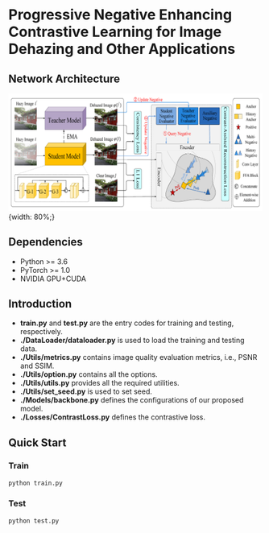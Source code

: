# Progressive Negative Enhancing Contrastive Learning for Image Dehazing and Other Applications

## Network Architecture
![Network Architecture](./Img/Framework.png){width: 80%;}

## Dependencies
- Python >= 3.6
- PyTorch >= 1.0
- NVIDIA GPU+CUDA

## Introduction
- **train.py** and **test.py** are the entry codes for training and testing, respectively.
- **./DataLoader/dataloader.py** is used to load the training and testing data.
- **./Utils/metrics.py** contains image quality evaluation metrics, i.e., PSNR and SSIM.
- **./Utils/option.py** contains all the options.
- **./Utils/utils.py** provides all the required utilities.
- **./Utils/set_seed.py** is used to set seed.
- **./Models/backbone.py** defines the configurations of our proposed model.
- **./Losses/ContrastLoss.py** defines the contrastive loss.

## Quick Start
### Train
```
python train.py
```
### Test
```
python test.py
```

